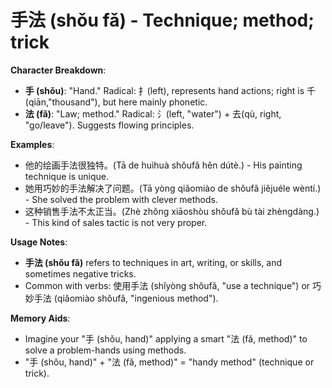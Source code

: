 # **手法 (shǒu fǎ) - Technique; method; trick**

**Character Breakdown**:  
- **手 (shǒu)**: "Hand." Radical: 扌(left), represents hand actions; right is 千(qiān,"thousand"), but here mainly phonetic.  
- **法 (fǎ)**: "Law; method." Radical: 氵(left, "water") + 去(qù, right, "go/leave"). Suggests flowing principles.

**Examples**:  
- 他的绘画手法很独特。(Tā de huìhuà shǒufǎ hěn dútè.) - His painting technique is unique.  
- 她用巧妙的手法解决了问题。(Tā yòng qiǎomiào de shǒufǎ jiějuéle wèntí.) - She solved the problem with clever methods.  
- 这种销售手法不太正当。(Zhè zhǒng xiāoshòu shǒufǎ bù tài zhèngdàng.) - This kind of sales tactic is not very proper.

**Usage Notes**:  
- **手法 (shǒu fǎ)** refers to techniques in art, writing, or skills, and sometimes negative tricks.  
- Common with verbs: 使用手法 (shǐyòng shǒufǎ, "use a technique") or 巧妙手法 (qiǎomiào shǒufǎ, "ingenious method").

**Memory Aids**:  
- Imagine your "手 (shǒu, hand)" applying a smart "法 (fǎ, method)" to solve a problem-hands using methods.  
- "手 (shǒu, hand)" + "法 (fǎ, method)" = "handy method" (technique or trick).